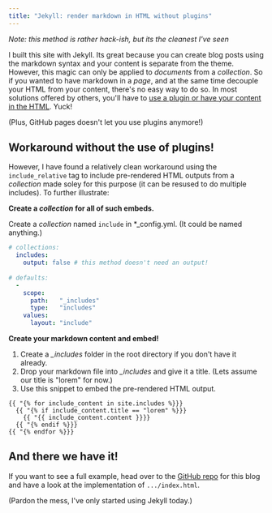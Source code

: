 ```yaml
---
title: "Jekyll: render markdown in HTML without plugins"
---
```


*Note: this method is rather hack-ish, but its the cleanest I've seen*

I built this site with Jekyll. Its great because you can create blog posts using the markdown syntax and your content is separate from the theme. However, this magic can only be applied to *documents* from a *collection*. So if you wanted to have markdown in a *page*, and at the same time decouple your HTML from your content, there's no easy way to do so. In most solutions offered by others, you'll have to [use a plugin or have your content in the HTML](http://stackoverflow.com/questions/15917463/embedding-markdown-in-jekyll-html). Yuck!

(Plus, GitHub pages doesn't let you use plugins anymore!)


## Workaround without the use of plugins!

However, I have found a relatively clean workaround using the `include_relative` tag to include pre-rendered HTML outputs from a *collection* made soley for this purpose (it can be resused to do multiple includes). To further illustrate:

**Create a *collection* for all of such embeds.**

Create a *collection* named `include` in *_config.yml. (It could be named anything.)

``` yaml
# collections:
  includes:
    output: false # this method doesn't need an output!
    
# defaults:
  -
    scope:
      path:   "_includes"
      type:   "includes"
    values:
      layout: "include"
```

**Create your markdown content and embed!**

1. Create a *_includes* folder in the root directory if you don't have it already.
2. Drop your markdown file into *_includes* and give it a title. (Lets assume our title is "lorem" for now.)
3. Use this snippet to embed the pre-rendered HTML output.

``` liquid
{{ "{% for include_content in site.includes %}}}
  {{ "{% if include_content.title == "lorem" %}}}
    {{ "{{ include_content.content }}}}
  {{ "{% endif %}}}
{{ "{% endfor %}}}
```

## And there we have it!

If you want to see a full example, head over to the [GitHub repo](https://github.com/liaujianjie/liaujianjie.github.io) for this blog and have a look at the implementation of `.../index.html`.

(Pardon the mess, I've only started using Jekyll today.)